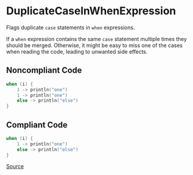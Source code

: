 # DuplicateCaseInWhenExpression

Flags duplicate `case` statements in `when` expressions.

If a `when` expression contains the same `case` statement multiple times they should be merged. Otherwise, it might be
easy to miss one of the cases when reading the code, leading to unwanted side effects.

## Noncompliant Code

```kotlin
when (i) {
    1 -> println("one")
    1 -> println("one")
    else -> println("else")
}
```
## Compliant Code

```kotlin
when (i) {
    1 -> println("one")
    else -> println("else")
}
```

[Source](https://detekt.github.io/detekt/potential-bugs.html#duplicatecaseinwhenexpression)
